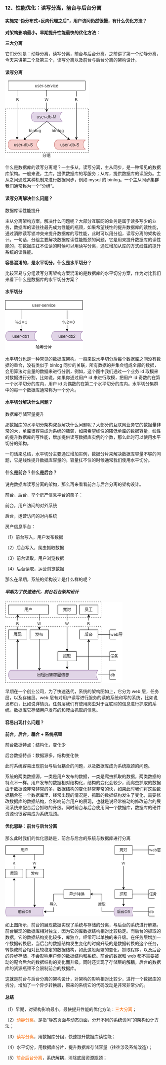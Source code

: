 ### 12、性能优化：读写分离，前台与后台分离

#### 实施完“伪分布式+反向代理之后”，用户访问仍然很慢，有什么优化方法？

**对架构影响最小，早期提升性能最快的优化方法：**

**三大分离**

它们分别是：动静分离，读写分离，前台与后台分离。之前讲了第一个动静分离，今天来讲第二个及第三个，读写分离以及前台与后台分离的架构设计。

#### 读写分离

![](image/ch2-12-读写分离.png)

什么是数据库的读写分离呢？一主多从，读写分离，主从同步，是一种常见的数据库架构。一般来说，主库，提供数据库的写服务；从库，提供数据库的读服务。主从之间通过某种机制来进行数据同步，例如 mysql 的 binlog。一个主从同步集群我们通常称为一个“分组”。

#### 读写分离解决什么问题？

数据库读性能提升

主从分离架构方案，解决什么问题呢？大部分互联网的业务是属于读多写少的业务，数据库的读往往最先成为性能的瓶颈，如果希望线性的提升数据库的读性能，通过消除读写锁冲突来提升数据库的写性能，此时可以用分组，读写分离的架构设计。一句话，分组主要解决数据库读性能瓶颈的问题，它是用来提升数据库的读性能的，在数据库扛不住读的时候可以用读写分离，通过增加从库的方式线性的提升系统的读性能。

**容易混淆的，是水平切分，什么是水平切分？**

比较容易与分组读写分离架构方案混淆的是数据库的水平切分方案，作为对比我们来看下什么是数据库的水平切分方案？

#### 水平切分

![](image/ch2-12-水平切分.png)

水平切分也是一种常见的数据库架构。一般来说水平切分后每个数据库之间没有数据的重合，没有类似于 binlog 同步的关联，所有数据的并集会组成全部的数据，会用算法对全量的数据来进行分割，例如，这个图中我们通过一个业务 id 取模来对数据进行分割，比如说，如果你通过用户 id 来进行取模，把用户 id 奇数的在第一个水平切分的库内，用户 id 为偶数的在第二个水平切分的库内。水平切分集群中的每一个数据库通常称为一个分片。

#### 水平切分解决什么问题？

数据库存储容量提升

那数据库的水平切分架构究竟解决什么问题呢？大部分的互联网业务它的数据量非常的大，单库很容易成为系统的瓶颈，如果希望线性的降低单库的数据容量，线性的提升数据库的写性能，增加提供读写数据库实例的个数，那么此时可以使用水平切分的架构。

一句话来总结，水平切分主要通过增加实例，数据分片来解决数据库容量不够的问题，它是线性提升数据库容量的。容量扛不住的时候通常我们使用水平切分。

#### 什么是前台？什么是后台？

说完数据库读写分离的架构，那么再来看看前台与后台分离的架构设计。

前台，后台，举个房产信息平台的栗子：

前台，用户访问的对外系统

后台，运营访问的对内系统

房产信息平台：

（1）前台写入，用户发布数据

（2）后台写入，爬虫抓取数据

（3）前台读取，用户浏览数据

（4）后台读取，运营浏览数据

那么在早期，系统的架构设计是什么样的呢？

##### 早期为了快速迭代，前台后台架构设计

![](image/ch2-12-早期前台后台架构设计.png)

早期在一个创业公司，为了快速迭代，系统的架构图如上，它分为 web 层，任务层，以及存储层。web 层有对用户读写进行服务的读的系统和写的系统，比如说发布页，比如说详情页。任务层我们有使用爬虫对于互联网的信息进行抓取的系统。数据库它存储用户发布的和爬虫抓取的信息。

#### 容易出现什么问题？

**前台，后台，耦合 + 系统瓶颈**

前台数据特点：结构化，变化少

后台数据特点：数据源多，结构变化快

此时系统容易出现前台与后台耦合的问题，以及数据库成为系统瓶颈的问题。

系统的两类数据源，一类是用户发布的数据，一类是爬虫抓取的数据，两类数据的特点不一样。用户发布的数据相对结构化，结构的变化会较少，而爬虫抓取的数据由于数据源非常非常的多，数据结构的变化非常非常的快，如果此时我们将这些数据耦合在一个数据库里，经常出现的情况是，抓取的数据结构发生了变化，需要修改数据库的数据结构，会影响前台用户的展现，也就是说经常被动的修改前台的展现系统来配合后台抓取的升级。同时前台与后台使用同一个数据库，数据库的硬件资源也很容易成为系统瓶颈。

#### 优化思路：前台与后台分离

那么此时我们的优化思路是，前台与后台的系统与数据库进行分离

![](image/ch2-12-前台与后台分离.png)

如上图所示，前台的展现数据实现了系统与存储的分离，与后台的系统进行解耦。前台展现的数据库相对独立，因为它的库数据结构相对比较稳定。而后台的抓取的数据，它的数据结构变化较多，库独立，经常可以单独的来升级。在任务层增加一个数据转换层，当后台的数据结构发生变化的时候升级的是数据转换的这个任务，转换成前台相对比较稳定的数据结构，如此这般频繁的变化，抓取程序，以及后台的异步存储，不会影响用户侧的数据结构和系统。前台的数据和 web 都不需要被动的配合后台的数据结构的变化而升级。同时还实现了存储层的解耦，后台的数据库的资源瓶颈不会限制前台的数据库。

这就是前台与后台分离的架构设计，对架构的影响相对比较少，进行一个数据库的拆分，增加了一个异步转换层，原来的系统它的代码改动是非常非常少的。

#### 总结

（1）早期，对架构影响最小，最快提升性能的优化方法：<span style="color:#FA6800;">三大分离</span>；

（2）<span style="color:#FA6800;">动静分离</span>，是指“静态页面与动态页面，分开不同的系统访问”的架构设计方法；

（3）<span style="color:#FA6800;">读写分离</span>，用数据库分组，快速提升数据库读性能；

（4）水平切分，用数据库分片，提升数据库存储容量（往往涉及系统改造）；

（5）<span style="color:#FA6800;">前台后台分离</span>，系统解耦，消除底层资源瓶颈；